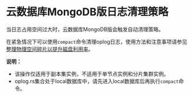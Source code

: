 # 云数据库MongoDB版日志清理策略

当日志占用空间过大时，云数据库MongoDB版会触发自动清理策略。

在紧急情况下可以使用`compact`命令清理oplog日志，使用方法和注意事项请参见[整理物理空间碎片以提升磁盘利用率](/intl.zh-CN/最佳实践/性能/整理物理空间碎片以提升磁盘利用率.md)。

**说明：**

-   该操作仅适用于副本集实例，不适用于单节点实例和分片集群实例。
-   oplog.rs集合处于local数据库中，请先进入local数据库后再执行`compact`命令。

